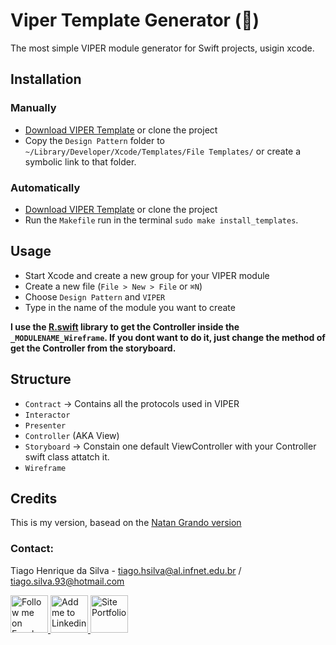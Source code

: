 # Viper Template Generator (🐍)

The most simple VIPER module generator for Swift projects, usigin xcode.

## Installation

### Manually

- [Download VIPER Template](https://github.com/tiagohs/viper-module-generator/archive/master.zip) or clone the project
- Copy the `Design Pattern` folder to `~/Library/Developer/Xcode/Templates/File Templates/` or create a symbolic link to that folder.

### Automatically

- [Download VIPER Template](https://github.com/tiagohs/viper-module-generator/archive/master.zip) or clone the project
- Run the `Makefile` run in the terminal `sudo make install_templates`.

## Usage

- Start Xcode and create a new group for your VIPER module
- Create a new file (`File > New > File` or `⌘N`)
- Choose `Design Pattern` and `VIPER`
- Type in the name of the module you want to create

<strong>I use the [R.swift](https://github.com/mac-cain13/R.swift) library to get the Controller inside the `_MODULENAME_Wireframe`. If you dont want to do it, just change the method of get the Controller from the storyboard.</strong>

## Structure

- `Contract` -> Contains all the protocols used in VIPER
- `Interactor`
- `Presenter`
- `Controller` (AKA View)
- `Storyboard` -> Constain one default ViewController with your Controller swift class attatch it.
- `Wireframe`

## Credits

This is my version, basead on the [Natan Grando version](https://github.com/natangr/ViperTemplate)


### Contact:

Tiago Henrique da Silva - tiago.hsilva@al.infnet.edu.br / tiago.silva.93@hotmail.com

<p><a href="https://www.facebook.com/tiago.henrique.16">
  <img alt="Follow me on Facebook" src="https://image.freepik.com/free-icon/facebook-symbol_318-37686.png" data-canonical-src="https://image.freepik.com/free-icon/facebook-symbol_318-37686.png" style="max-width:100%;" height="60" width="60">
</a>
<a href="https://br.linkedin.com/in/tiago-henrique-395868b7">
  <img alt="Add me to Linkedin" src="http://image.flaticon.com/icons/svg/34/34405.svg" data-canonical-src="http://image.flaticon.com/icons/svg/34/34405.svg" style="max-width:100%;" height="60" width="60">
</a>
<a href="http://tiagohs.net/">
  <img alt="Site Portfolio" src="https://raw.githubusercontent.com/tiagohs/PopMovies/master/arts/portfolio.png" data-canonical-src="https://raw.githubusercontent.com/tiagohs/PopMovies/master/arts/portfolio.png" style="max-width:100%;" height="60" width="60">
</a></p
